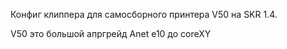 Конфиг клиппера для самосборного принтера V50 на SKR 1.4.

V50 это большой апргрейд Anet e10 до coreXY
